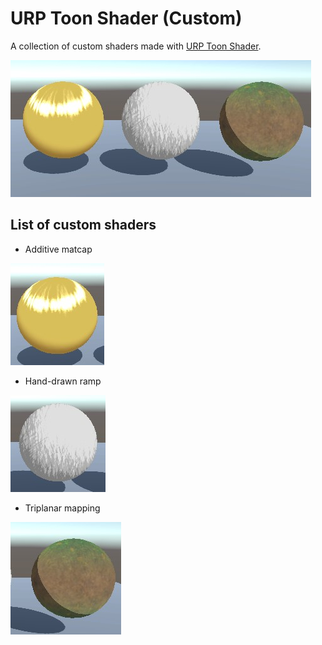 ﻿# URP Toon Shader (Custom)

A collection of custom shaders made with [URP Toon Shader](https://github.com/Delt06/urp-toon-shader).

![Preview](Documentation/preview.jpg)

## List of custom shaders

- Additive matcap

![Additive Matcap](Documentation/additive_matcap.jpg)

- Hand-drawn ramp

![Hand-drawn ramp](Documentation/hand_drawn_ramp.jpg)

- Triplanar mapping

![Triplanar mapping](Documentation/triplanar_mapping.jpg)
